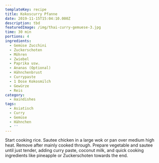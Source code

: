 ```yaml
---
templateKey: recipe
title: Kokoscurry Pfanne
date: 2019-11-15T15:04:10.000Z
description: tbd
featuredImage: /img/thai-curry-gemuese-3.jpg
time: 30 min
portions: 4
ingredients:
  - Gemüse Zucchini
  - Zuckerschoten
  - Möhren
  - Zwiebel
  - Paprika usw.
  - Ananas (Optional)
  - Hähnchenbrust
  - Currypaste
  - 1 Dose Kokosmilch
  - Gewürze
  - Reis
category:
  - maindishes
tags:
  - Asiatisch
  - Curry
  - Gemüse
  - Hähnchen
  - ''
---
```


Start cooking rice. Sautee chicken in a large wok or pan over medium high heat. Remove after mainly cooked through. Prepare vegetable and sautee until just tender, adding curry paste, coconut milk, and quick cooking ingredients like pineapple or Zuckerschoten towards the end.
